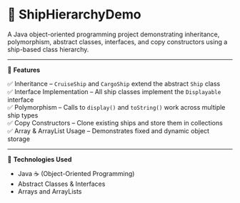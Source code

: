# 🚢 ShipHierarchyDemo

A Java object-oriented programming project demonstrating inheritance, polymorphism, abstract classes, interfaces, and copy constructors using a ship-based class hierarchy.

---

🔧 **Features**

✅ Inheritance – `CruiseShip` and `CargoShip` extend the abstract `Ship` class  
✅ Interface Implementation – All ship classes implement the `Displayable` interface  
✅ Polymorphism – Calls to `display()` and `toString()` work across multiple ship types  
✅ Copy Constructors – Clone existing ships and store them in collections  
✅ Array & ArrayList Usage – Demonstrates fixed and dynamic object storage

---

📂 **Technologies Used**

- Java ☕ (Object-Oriented Programming)
- Abstract Classes & Interfaces
- Arrays and ArrayLists
